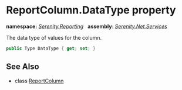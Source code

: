 # ReportColumn.DataType property
**namespace:** *[Serenity.Reporting](../../README.md#serenity.reporting-namespace)*   **assembly**: *[Serenity.Net.Services](../../README.md)*

The data type of values for the column.

```csharp
public Type DataType { get; set; }
```

## See Also

* class [ReportColumn](../ReportColumn.md)